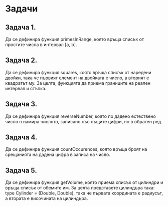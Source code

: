 # Задачи

## Задача 1.​ 
Да се дефинира функция primesInRange, която връща списък от простите числа в интервал [a, b].

## Задача 2.​ 
Да се дефинира функция squares, която връща списък от наредени двойки, така че първият елемент на двойката е число, а вторият е квадратът му. За целта, функцията да приема границите на реален интервал и стъпка.

## Задача 3.​ 
Да се дефинира функция reverseNumber, която по дадено естествено число n намира числото, записано със същите цифри, но в обратен ред.

## Задача 4.​ 
Да се дефинира функция countOccurences, която връща броят на срещанията на дадена цифра в записа на число.

## Задача 5.​ 
Да се дефинира функция getVolume, която приема списък от цилиндри и връща списък от обемите им. За целта представете цилиндъра така: type Cylinder = (Double, Double), така че първата координата е радиусът, а втората е височината на цилиндъра.